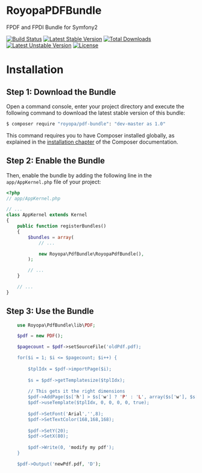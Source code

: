 RoyopaPDFBundle
===============

FPDF and FPDI Bundle for Symfony2

[![Build Status](https://travis-ci.org/royopa/RoyopaPdfBundle.png?branch=master)](https://travis-ci.org/royopa/RoyopaPdfBundle)
[![Latest Stable Version](https://poser.pugx.org/royopa/pdf-bundle/v/stable.svg)](https://packagist.org/packages/royopa/pdf-bundle) [![Total Downloads](https://poser.pugx.org/royopa/pdf-bundle/downloads.svg)](https://packagist.org/packages/royopa/pdf-bundle) [![Latest Unstable Version](https://poser.pugx.org/royopa/pdf-bundle/v/unstable.svg)](https://packagist.org/packages/royopa/pdf-bundle) [![License](https://poser.pugx.org/royopa/pdf-bundle/license.svg)](https://packagist.org/packages/royopa/pdf-bundle)

Installation
============

Step 1: Download the Bundle
---------------------------

Open a command console, enter your project directory and execute the
following command to download the latest stable version of this bundle:

```bash
$ composer require "royopa/pdf-bundle": "dev-master as 1.0"
```

This command requires you to have Composer installed globally, as explained
in the [installation chapter](https://getcomposer.org/doc/00-intro.md)
of the Composer documentation.

Step 2: Enable the Bundle
-------------------------

Then, enable the bundle by adding the following line in the `app/AppKernel.php`
file of your project:

```php
<?php
// app/AppKernel.php

// ...
class AppKernel extends Kernel
{
    public function registerBundles()
    {
        $bundles = array(
            // ...

            new Royopa\PdfBundle\RoyopaPdfBundle(),
        );

        // ...
    }

    // ...
}
```

Step 3: Use the Bundle
----------------------

```php
    use Royopa\PdfBundle\lib\PDF;

    $pdf = new PDF();

    $pagecount = $pdf->setSourceFile('oldPdf.pdf);

    for($i = 1; $i <= $pagecount; $i++) {
        
        $tplIdx = $pdf->importPage($i);
        
        $s = $pdf->getTemplatesize($tplIdx);
        
        // This gets it the right dimensions
        $pdf->AddPage($s['h'] > $s['w'] ? 'P' : 'L', array($s['w'], $s['h']), true); 
        $pdf->useTemplate($tplIdx, 0, 0, 0, 0, true);
        
        $pdf->SetFont('Arial','',8);
        $pdf->SetTextColor(168,168,168);
        
        $pdf->SetY(20);
        $pdf->SetX(80);
        
        $pdf->Write(0, 'modify my pdf');
    }

    $pdf->Output('newPdf.pdf, 'D');
```
